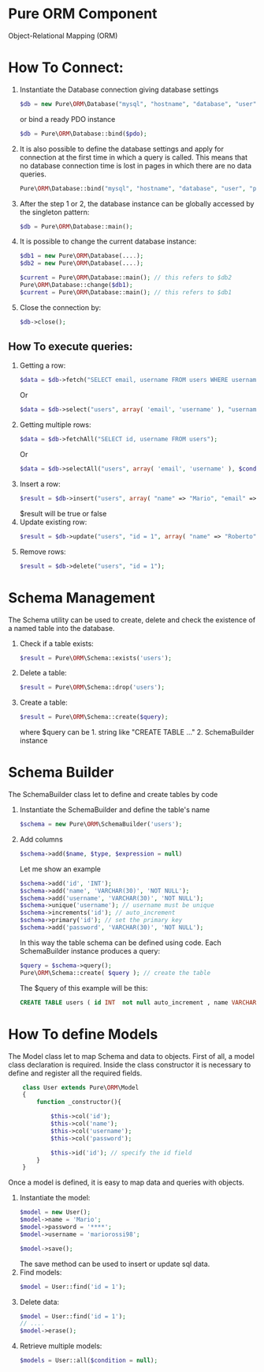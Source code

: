 # Pure ORM Component

Object-Relational Mapping (ORM)

# How To Connect:

1. Instantiate the Database connection giving database settings
    ```php
    $db = new Pure\ORM\Database("mysql", "hostname", "database", "user", "password", array(PDO_attributes));
    ```
    or bind a ready PDO instance
    ```php
    $db = Pure\ORM\Database::bind($pdo);
    ```
2. It is also possible to define the database settings and apply for connection at the first time in which a query is called. This means that no database connection time is lost in pages in which there are no data queries.
    ```php
    Pure\ORM\Database::bind("mysql", "hostname", "database", "user", "password", array(PDO_attributes));
    ```
3. After the step 1 or 2, the database instance can be globally accessed by the singleton pattern:
    ```php
    $db = Pure\ORM\Database::main();
    ```
4. It is possible to change the current database instance:
    ```php
    $db1 = new Pure\ORM\Database(....);
    $db2 = new Pure\ORM\Database(....);

    $current = Pure\ORM\Database::main(); // this refers to $db2
    Pure\ORM\Database::change($db1);
    $current = Pure\ORM\Database::main(); // this refers to $db1
    ```
5. Close the connection by:
    ```php
    $db->close();
    ```    

## How To execute queries:

1. Getting a row:
    ```php
    $data = $db->fetch("SELECT email, username FROM users WHERE username = ?", array("Mario"));
    ```
    Or
    ```php
    $data = $db->select("users", array( 'email', 'username' ), "username = Mario" );
    ```
2. Getting multiple rows:
    ```php
    $data = $db->fetchAll("SELECT id, username FROM users");
    ```
    Or
    ```php
    $data = $db->selectAll("users", array( 'email', 'username' ), $condition);
    ```
3. Insert a row:
    ```php
    $result = $db->insert("users", array( "name" => "Mario", "email" => "mario.rossi@email.com"));
    ```
    $result will be true or false
4. Update existing row:
    ```php
    $result = $db->update("users", "id = 1", array( "name" => "Roberto" ) );
    ```
5. Remove rows:
    ```php
    $result = $db->delete("users", "id = 1");
    ```

# Schema Management

The Schema utility can be used to create, delete and check the existence of a named table into the database.

1. Check if a table exists:
    ```php
    $result = Pure\ORM\Schema::exists('users');
    ```
2. Delete a table:
    ```php
    $result = Pure\ORM\Schema::drop('users');
    ```
3. Create a table:
    ```php
    $result = Pure\ORM\Schema::create($query);
    ```
    where $query can be
        1. string like "CREATE TABLE ..."
        2. SchemaBuilder instance

# Schema Builder

The SchemaBuilder class let to define and create tables by code

1. Instantiate the SchemaBuilder and define the table's name
    ```php
    $schema = new Pure\ORM\SchemaBuilder('users');
    ```
2. Add columns
    ```php
    $schema->add($name, $type, $expression = null)
    ```
    Let me show an example
    ```php
    $schema->add('id', 'INT');
    $schema->add('name', 'VARCHAR(30)', 'NOT NULL');
    $schema->add('username', 'VARCHAR(30)', 'NOT NULL');
    $schema->unique('username'); // username must be unique
    $schema->increments('id'); // auto_increment
    $schema->primary('id'); // set the primary key
    $schema->add('password', 'VARCHAR(30)', 'NOT NULL');
    ```
    In this way the table schema can be defined using code.
    Each SchemaBuilder instance produces a query:
    ```php
    $query = $schema->query();
    Pure\ORM\Schema::create( $query ); // create the table
    ```
    The $query of this example will be this:
    ```sql
    CREATE TABLE users ( id INT  not null auto_increment , name VARCHAR(30) NOT NULL, username VARCHAR(30) NOT NULL, password VARCHAR(30) NOT NULL, CONSTRAINT pk_id PRIMARY KEY ( id ), CONSTRAINT uc_username UNIQUE ( username ) )
    ```

# How To define Models

The Model class let to map Schema and data to objects.
First of all, a model class declaration is required.
Inside the class constructor it is necessary to define and register all the required fields.
```php
    class User extends Pure\ORM\Model
    {
        function _constructor(){

            $this->col('id');
            $this->col('name');
            $this->col('username');
            $this->col('password');

            $this->id('id'); // specify the id field
        }
    }
```
Once a model is defined, it is easy to map data and queries with objects.

1. Instantiate the model:
    ```php
    $model = new User();
    $model->name = 'Mario';
    $model->password = '****';
    $model->username = 'mariorossi98';

    $model->save();
    ```
    The save method can be used to insert or update sql data.
2. Find models:
    ```php
    $model = User::find('id = 1');
    ```
3. Delete data:
    ```php
    $model = User::find('id = 1');
    // ....
    $model->erase();
    ```
4. Retrieve multiple models:
    ```php
    $models = User::all($condition = null);
    ```
